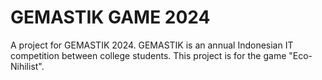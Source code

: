 # GEMASTIK GAME 2024
A project for GEMASTIK 2024. GEMASTIK is an annual Indonesian IT competition between college students. This project is for the game "Eco-Nihilist".
